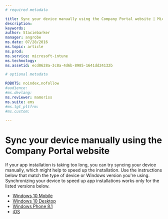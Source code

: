 ```yaml
---
# required metadata

title: Sync your device manually using the Company Portal website | Microsoft Intune
description:
keywords:
author: Staciebarker
manager: angrobe
ms.date: 07/28/2016
ms.topic: article
ms.prod:
ms.service: microsoft-intune
ms.technology:
ms.assetid: ecd0628a-3c8a-4d6b-8985-1641dd24132b

# optional metadata

ROBOTS: noindex,nofollow
#audience:
#ms.devlang:
ms.reviewer: mamoriss
ms.suite: ems
#ms.tgt_pltfrm:
#ms.custom:

---
```



# Sync your device manually using the Company Portal website

If your app installation is taking too long, you can try syncing your device manually, which might help to speed up the installation. Use the instructions below that match the type of device or Windows version you're using. Synchronizing your device to speed up app installations works only for the listed versions below.

* [Windows 10 Mobile](sync-your-device-manually-windows.md#windows-10-mobile)
* [Windows 10 Desktop](sync-your-device-manually-windows.md#windows-10-desktop)
* [Windows Phone 8.1](sync-your-device-manually-windows.md#windows-phone-8-1)
* [iOS](sync-your-device-manually-ios.md)

